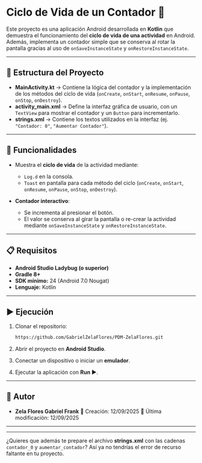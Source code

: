 # Ciclo de Vida de un Contador 📱

Este proyecto es una aplicación Android desarrollada en **Kotlin** que demuestra el funcionamiento del **ciclo de vida de una actividad** en Android.
Además, implementa un contador simple que se conserva al rotar la pantalla gracias al uso de `onSaveInstanceState` y `onRestoreInstanceState`.

---

## 📂 Estructura del Proyecto

* **MainActivity.kt** → Contiene la lógica del contador y la implementación de los métodos del ciclo de vida (`onCreate`, `onStart`, `onResume`, `onPause`, `onStop`, `onDestroy`).
* **activity\_main.xml** → Define la interfaz gráfica de usuario, con un `TextView` para mostrar el contador y un `Button` para incrementarlo.
* **strings.xml** → Contiene los textos utilizados en la interfaz (ej. `"Contador: 0"`, `"Aumentar Contador"`).

---

## 🚀 Funcionalidades

* Muestra el **ciclo de vida** de la actividad mediante:

  * `Log.d` en la consola.
  * `Toast` en pantalla para cada método del ciclo (`onCreate`, `onStart`, `onResume`, `onPause`, `onStop`, `onDestroy`).
* **Contador interactivo**:

  * Se incrementa al presionar el botón.
  * El valor se conserva al girar la pantalla o re-crear la actividad mediante `onSaveInstanceState` y `onRestoreInstanceState`.

---

## 📋 Requisitos

* **Android Studio Ladybug (o superior)**
* **Gradle 8+**
* **SDK mínimo:** 24 (Android 7.0 Nougat)
* **Lenguaje:** Kotlin

---

## ▶️ Ejecución

1. Clonar el repositorio:

   ```bash
   https://github.com/GabrielZelaFlores/PDM-ZelaFlores.git
   ```
2. Abrir el proyecto en **Android Studio**.
3. Conectar un dispositivo o iniciar un **emulador**.
4. Ejecutar la aplicación con **Run ▶️**.

---

## 📝 Autor

* **Zela Flores Gabriel Frank**
  📅 Creación: 12/09/2025
  🔄 Última modificación: 12/09/2025

---


---

¿Quieres que además te prepare el archivo **strings.xml** con las cadenas `contador_0` y `aumentar_contador`? Así ya no tendrías el error de recurso faltante en tu proyecto.

